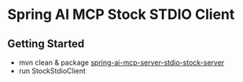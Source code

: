 # Spring AI MCP Stock STDIO Client

## Getting Started

- mvn clean & package [spring-ai-mcp-server-stdio-stock-server](../../../../../../../../../spring-ai-mcp-server-stdio-stock-server)
- run StockStdioClient

